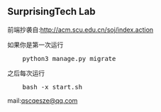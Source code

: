 ## SurprisingTech Lab

前端抄袭自:http://acm.scu.edu.cn/soj/index.action

如果你是第一次运行

<pre>
	python3 manage.py migrate
</pre>

之后每次运行

<pre>
	bash -x start.sh
</pre>


mail:qscqesze@qq.com
